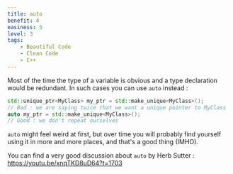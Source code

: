 ```yaml
---
title: auto
benefit: 4
easiness: 5
level: 3
tags:
    - Beautiful Code
    - Clean Code
    - C++
---
```


Most of the time the type of a variable is obvious and a type declaration would be redundant. In such cases you can use `auto` instead :

```cpp
std::unique_ptr<MyClass> my_ptr = std::make_unique<MyClass>();
// Bad : we are saying twice that we want a unique pointer to MyClass
auto my_ptr = std::make_unique<MyClass>();
// Good : we don't repeat ourselves
```

`auto` might feel weird at first, but over time you will probably find yourself using it in more and more places, and that's a good thing (IMHO).

You can find a very good discussion about `auto` by Herb Sutter : https://youtu.be/xnqTKD8uD64?t=1703